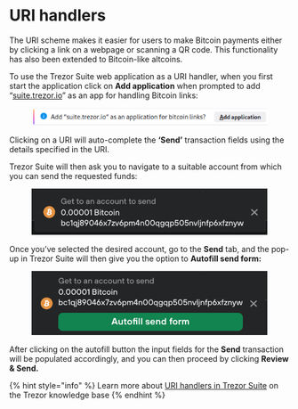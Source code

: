 # URI handlers

The URI scheme makes it easier for users to make Bitcoin payments either by clicking a link on a webpage or scanning a QR code. This functionality has also been extended to Bitcoin-like altcoins.

To use the Trezor Suite web application as a URI handler, when you first start the application click on **Add application** when prompted to add “[suite.trezor.io](http://suite.trezor.io/)” as an app for handling Bitcoin links:

<figure><img src="../../.gitbook/assets/First_time_prompt_cropped.png" alt=""><figcaption></figcaption></figure>

Clicking on a URI will auto-complete the **‘Send’** transaction fields using the details specified in the URI.

Trezor Suite will then ask you to navigate to a suitable account from which you can send the requested funds:

<figure><img src="../../.gitbook/assets/Go_to_account.png" alt=""><figcaption></figcaption></figure>

Once you’ve selected the desired account, go to the **Send** tab, and the pop-up in Trezor Suite will then give you the option to **Autofill send form:**

<figure><img src="../../.gitbook/assets/Autofill_form_button.png" alt=""><figcaption></figcaption></figure>

After clicking on the autofill button the input fields for the **Send** transaction will be populated accordingly, and you can then proceed by clicking **Review & Send.**

{% hint style="info" %}
Learn more about [URI handlers in Trezor Suite](https://trezor.io/learn/a/uri-handlers-for-bitcoin-payments) on the Trezor knowledge base
{% endhint %}
